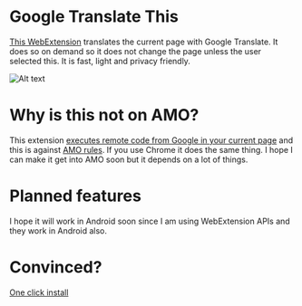 # Google Translate This
[This WebExtension](https://github.com/andreicristianpetcu/google_translate_this/releases/download/v1.2.4/google_translate_this_page-1.2.4-an.fx.xpi) translates the current page with Google Translate. It does so on demand so it does not change the page unless the user selected this. It is fast, light and privacy friendly.

![Alt text](https://raw.githubusercontent.com/andreicristianpetcu/google_translate_this/master/images/google_translate_this_print_screen.png)

# Why is this not on AMO?
This extension [executes remote code from Google in your current page](https://github.com/andreicristianpetcu/google_translate_this/blob/81b7f16858650f127ec3e54250a7089ca9b03219/scripts/inject_google_translate_content.js#L17) and this is against [AMO rules](https://developer.mozilla.org/en-US/Add-ons/AMO/Policy/Reviews). If you use Chrome it does the same thing.
I hope I can make it get into AMO soon but it depends on a lot of things.

# Planned features
I hope it will work in Android soon since I am using WebExtension APIs and they work in Android also.

# Convinced?
[One click install](https://github.com/andreicristianpetcu/google_translate_this/releases/download/v1.2.4/google_translate_this_page-1.2.4-an.fx.xpi)
